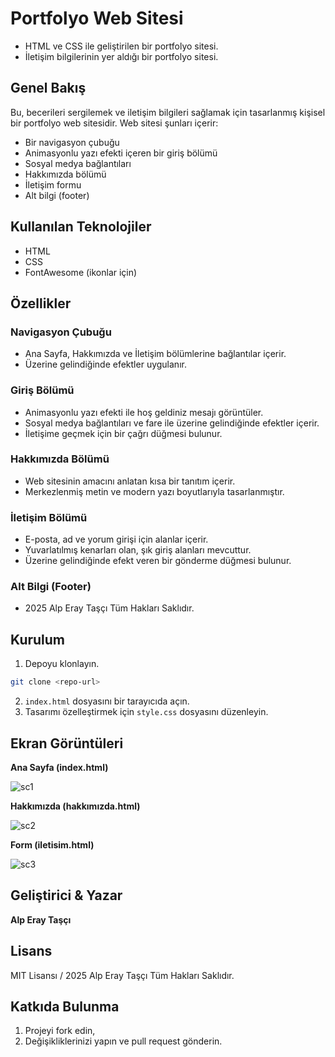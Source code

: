 # Portfolyo Web Sitesi
- HTML ve CSS ile geliştirilen bir portfolyo sitesi.
- İletişim bilgilerinin yer aldığı bir portfolyo sitesi.

## Genel Bakış
Bu, becerileri sergilemek ve iletişim bilgileri sağlamak için tasarlanmış kişisel bir portfolyo web sitesidir. Web sitesi şunları içerir:
- Bir navigasyon çubuğu
- Animasyonlu yazı efekti içeren bir giriş bölümü
- Sosyal medya bağlantıları
- Hakkımızda bölümü
- İletişim formu
- Alt bilgi (footer)

## Kullanılan Teknolojiler
- HTML
- CSS
- FontAwesome (ikonlar için)

## Özellikler
### Navigasyon Çubuğu
- Ana Sayfa, Hakkımızda ve İletişim bölümlerine bağlantılar içerir.
- Üzerine gelindiğinde efektler uygulanır.

### Giriş Bölümü
- Animasyonlu yazı efekti ile hoş geldiniz mesajı görüntüler.
- Sosyal medya bağlantıları ve fare ile üzerine gelindiğinde efektler içerir.
- İletişime geçmek için bir çağrı düğmesi bulunur.

### Hakkımızda Bölümü
- Web sitesinin amacını anlatan kısa bir tanıtım içerir.
- Merkezlenmiş metin ve modern yazı boyutlarıyla tasarlanmıştır.

### İletişim Bölümü
- E-posta, ad ve yorum girişi için alanlar içerir.
- Yuvarlatılmış kenarları olan, şık giriş alanları mevcuttur.
- Üzerine gelindiğinde efekt veren bir gönderme düğmesi bulunur.

### Alt Bilgi (Footer)
- 2025 Alp Eray Taşçı Tüm Hakları Saklıdır.

## Kurulum
1. Depoyu klonlayın.
 ````bash
git clone <repo-url>
````
2. `index.html` dosyasını bir tarayıcıda açın.
3. Tasarımı özelleştirmek için `style.css` dosyasını düzenleyin.

## Ekran Görüntüleri

**Ana Sayfa (index.html)**

![sc1](https://github.com/user-attachments/assets/2896d74a-402e-484f-88fc-0254c1820e51)

**Hakkımızda (hakkımızda.html)**

![sc2](https://github.com/user-attachments/assets/be237816-c4a8-4a16-a622-c96ebcee3e39)

**Form (iletisim.html)**

![sc3](https://github.com/user-attachments/assets/fd41d3d7-9dd0-4cb0-a824-685b0805addb)


## Geliştirici & Yazar
**Alp Eray Taşçı**

## Lisans
MIT Lisansı / 2025 Alp Eray Taşçı Tüm Hakları Saklıdır.

## Katkıda Bulunma

1. Projeyi fork edin,
2. Değişikliklerinizi yapın ve pull request gönderin.
